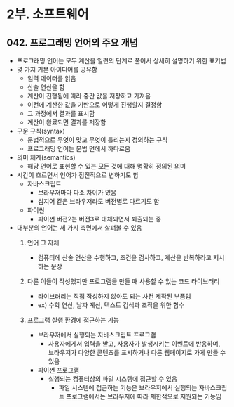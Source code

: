 # 2부. 소프트웨어

## 042. 프로그래밍 언어의 주요 개념

- 프로그래밍 언어는 모두 계산을 일련의 단계로 풀어서 상세히 설명하기 위한 표기법
- 몇 가지 기본 아이디어를 공유함
  - 입력 데이터를 읽음
  - 산술 연산을 함
  - 계산이 진행됨에 따라 중간 값을 저장하고 가져옴
  - 이전에 계산한 값을 기반으로 어떻게 진행할지 결정함
  - 그 과정에서 결과를 표시함
  - 계산이 완료되면 결과를 저장함
- 구문 규칙(syntax)
  - 문법적으로 무엇이 맞고 무엇이 틀리는지 정의하는 규칙
  - 프로그래밍 언어는 문법 면에서 까다로움
- 의미 체계(semantics)
  - 해당 언어로 표현할 수 있는 모든 것에 대해 명확히 정의된 의미
- 시간이 흐르면서 언어가 점진적으로 변하기도 함
  - 자바스크립트
    - 브라우저마다 다소 차이가 있음
    - 심지어 같은 브라우저라도 버전별로 다르기도 함
  - 파이썬
    - 파이썬 버전2는 버전3로 대체되면서 퇴출되는 중
- 대부분의 언어는 세 가지 측면에서 살펴볼 수 있음
  1. 언어 그 자체
      - 컴퓨터에 산술 연산을 수행하고, 조건을 검사하고, 계산을 반복하라고 지시하는 문장

  2. 다른 이들이 작성했지만 프로그램을 만들 때 사용할 수 있는 코드 라이브러리
      - 라이브러리는 직접 작성하지 않아도 되는 사전 제작된 부품임
      - ex) 수학 연산, 날짜 계산, 텍스트 검색과 조작을 위한 함수

  3. 프로그램 실행 환경에 접근하는 기능
      - 브라우저에서 실행되는 자바스크립트 프로그램
        - 사용자에게서 입력을 받고, 사용자가 발생시키는 이벤트에 반응하며, 브라우저가 다양한 콘텐츠를 표시하거나 다른 웹페이지로 가게 만들 수 있음
      - 파이썬 프로그램
        - 실행되는 컴퓨터상의 파일 시스템에 접근할 수 있음
          - 파일 시스템에 접근하는 기능은 브라우저에서 실행되는 자바스크립트 프로그램에서는 브라우저에 따라 제한적으로 지원되는 기능임
